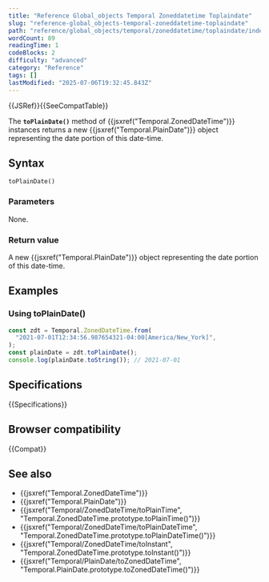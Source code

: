 ```yaml
---
title: "Reference Global_objects Temporal Zoneddatetime Toplaindate"
slug: "reference-global_objects-temporal-zoneddatetime-toplaindate"
path: "reference/global_objects/temporal/zoneddatetime/toplaindate/index.md"
wordCount: 89
readingTime: 1
codeBlocks: 2
difficulty: "advanced"
category: "Reference"
tags: []
lastModified: "2025-07-06T19:32:45.843Z"
---
```



{{JSRef}}{{SeeCompatTable}}

The **`toPlainDate()`** method of {{jsxref("Temporal.ZonedDateTime")}} instances returns a new {{jsxref("Temporal.PlainDate")}} object representing the date portion of this date-time.

## Syntax

```js-nolint
toPlainDate()
```

### Parameters

None.

### Return value

A new {{jsxref("Temporal.PlainDate")}} object representing the date portion of this date-time.

## Examples

### Using toPlainDate()

```js
const zdt = Temporal.ZonedDateTime.from(
  "2021-07-01T12:34:56.987654321-04:00[America/New_York]",
);
const plainDate = zdt.toPlainDate();
console.log(plainDate.toString()); // 2021-07-01
```

## Specifications

{{Specifications}}

## Browser compatibility

{{Compat}}

## See also

- {{jsxref("Temporal.ZonedDateTime")}}
- {{jsxref("Temporal.PlainDate")}}
- {{jsxref("Temporal/ZonedDateTime/toPlainTime", "Temporal.ZonedDateTime.prototype.toPlainTime()")}}
- {{jsxref("Temporal/ZonedDateTime/toPlainDateTime", "Temporal.ZonedDateTime.prototype.toPlainDateTime()")}}
- {{jsxref("Temporal/ZonedDateTime/toInstant", "Temporal.ZonedDateTime.prototype.toInstant()")}}
- {{jsxref("Temporal/PlainDate/toZonedDateTime", "Temporal.PlainDate.prototype.toZonedDateTime()")}}
